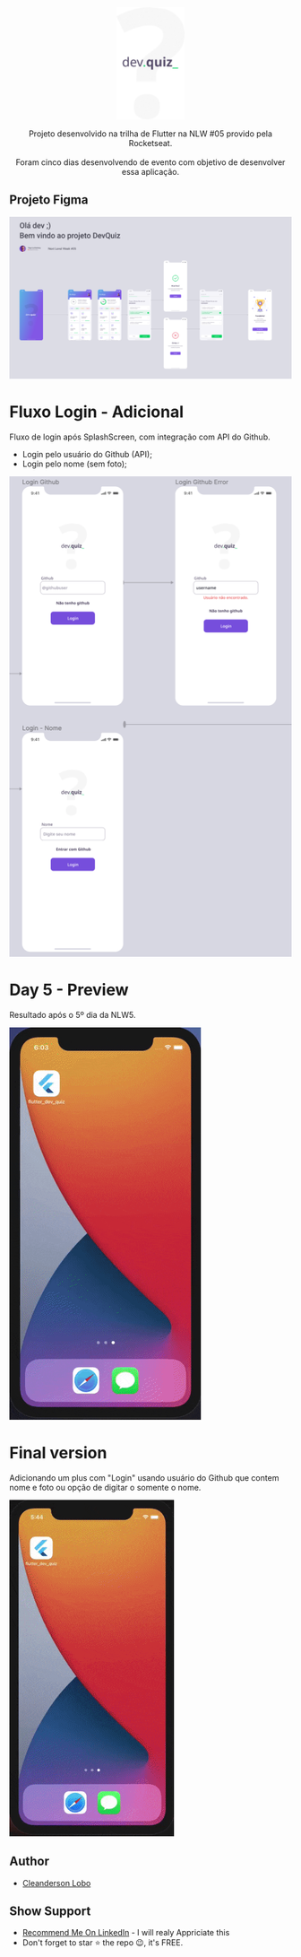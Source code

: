 
<p align="center">
  <a href="https://flutter.io/">
    <img src="./assets/images/small_logo.png" alt="Logo"  height=200>
  </a>


  <p align="center">
    Projeto desenvolvido na trilha de Flutter na NLW #05 provido pela Rocketseat.
    <br/>
    <br/>
    Foram cinco dias desenvolvendo de evento com objetivo de desenvolver essa aplicação.
  </p>
</p>


## Projeto Figma

![layout](./screenshot/layout.png)


# Fluxo Login - Adicional
Fluxo de login após SplashScreen, com integração com API do Github.

- Login pelo usuário do Github (API);
- Login pelo nome (sem foto);

![layout](./screenshot/fluxo_login.png)

# Day 5 - Preview 

Resultado após o 5º dia da NLW5.

![preview-5](./screenshot/preview_5.gif)


# Final version

Adicionando um plus com "Login" usando usuário do Github que contem nome e foto ou opção de digitar o somente o nome.

![final](./screenshot/final.gif)

## Author

*	[Cleanderson Lobo](https://www.linkedin.com/in/cleandersonlobo/)

## Show Support
* [Recommend Me On LinkedIn](https://www.linkedin.com/in/cleandersonlobo/) - I will realy Appriciate this
* Don't forget to star ⭐ the repo 😉, it's FREE.
